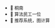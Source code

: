- 👋 桐南
- 👀 算法民工一位
- 🌱 推荐系统，图计算

<!---
andoliu/andoliu is a ✨ special ✨ repository because its `README.md` (this file) appears on your GitHub profile.
You can click the Preview link to take a look at your changes.
--->
